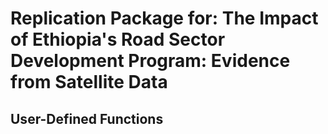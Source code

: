 # Replication Package for: The Impact of Ethiopia's Road Sector Development Program: Evidence from Satellite Data

## User-Defined Functions